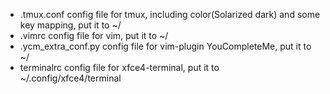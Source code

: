 - .tmux.conf
config file for tmux, including color(Solarized dark) and some key mapping, put it to ~/
- .vimrc
config file for vim, put it to ~/
- .ycm_extra_conf.py
config file for vim-plugin YouCompleteMe, put it to ~/
- terminalrc
config file for xfce4-terminal, put it to ~/.config/xfce4/terminal


